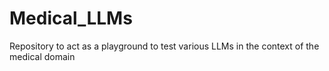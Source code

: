 # Medical_LLMs
Repository to act as a playground to test various LLMs in the context of the medical domain 
